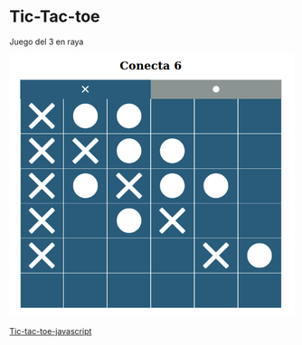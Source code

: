 # Tic-Tac-toe
Juego del 3 en raya

![3 en raya](readme.png)

[Tic-tac-toe-javascript](https://jorbencas.github.io/Tic-tac-toe-javascript/)